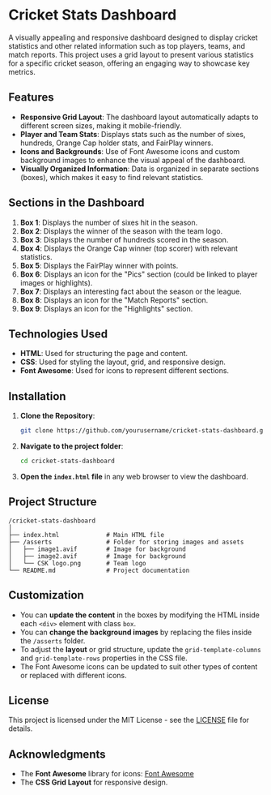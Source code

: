 # Cricket Stats Dashboard

A visually appealing and responsive dashboard designed to display cricket statistics and other related information such as top players, teams, and match reports. This project uses a grid layout to present various statistics for a specific cricket season, offering an engaging way to showcase key metrics.

## Features

- **Responsive Grid Layout**: The dashboard layout automatically adapts to different screen sizes, making it mobile-friendly.
- **Player and Team Stats**: Displays stats such as the number of sixes, hundreds, Orange Cap holder stats, and FairPlay winners.
- **Icons and Backgrounds**: Use of Font Awesome icons and custom background images to enhance the visual appeal of the dashboard.
- **Visually Organized Information**: Data is organized in separate sections (boxes), which makes it easy to find relevant statistics.

## Sections in the Dashboard

1. **Box 1**: Displays the number of sixes hit in the season.
2. **Box 2**: Displays the winner of the season with the team logo.
3. **Box 3**: Displays the number of hundreds scored in the season.
4. **Box 4**: Displays the Orange Cap winner (top scorer) with relevant statistics.
5. **Box 5**: Displays the FairPlay winner with points.
6. **Box 6**: Displays an icon for the "Pics" section (could be linked to player images or highlights).
7. **Box 7**: Displays an interesting fact about the season or the league.
8. **Box 8**: Displays an icon for the "Match Reports" section.
9. **Box 9**: Displays an icon for the "Highlights" section.

## Technologies Used

- **HTML**: Used for structuring the page and content.
- **CSS**: Used for styling the layout, grid, and responsive design.
- **Font Awesome**: Used for icons to represent different sections.
  
## Installation

1. **Clone the Repository**:
   ```bash
   git clone https://github.com/yourusername/cricket-stats-dashboard.git
   ```

2. **Navigate to the project folder**:
   ```bash
   cd cricket-stats-dashboard
   ```

3. **Open the `index.html` file** in any web browser to view the dashboard.

## Project Structure

```
/cricket-stats-dashboard
│
├── index.html             # Main HTML file
├── /asserts               # Folder for storing images and assets
│   ├── image1.avif        # Image for background
│   ├── image2.avif        # Image for background
│   └── CSK logo.png       # Team logo
└── README.md              # Project documentation
```

## Customization

- You can **update the content** in the boxes by modifying the HTML inside each `<div>` element with class `box`.
- You can **change the background images** by replacing the files inside the `/asserts` folder.
- To adjust the **layout** or grid structure, update the `grid-template-columns` and `grid-template-rows` properties in the CSS file.
- The Font Awesome icons can be updated to suit other types of content or replaced with different icons.

## License

This project is licensed under the MIT License - see the [LICENSE](LICENSE) file for details.

## Acknowledgments

- The **Font Awesome** library for icons: [Font Awesome](https://fontawesome.com/)
- The **CSS Grid Layout** for responsive design.
